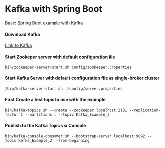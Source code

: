# Kafka with Spring Boot

Basic Spring Boot example with Kafka

#### Download Kafka

[Link to Kafka](https://kafka.apache.org/downloads)


#### Start Zookeper server with default configuration file

```
bin/zookeeper-server-start.sh config/zookeeper.properties
```
#### Start Kafka Server with default configuration file as single-broker cluster

```
/bin/kafka-server-start.sh ./config/server.properties
```

#### First Create a test topic to use with the example

```
bin/kafka-topics.sh --create --zookeeper localhost:2181 --replication-factor 1 --partitions 1 --topic Kafka_Example_2
```

#### Publish to the Kafka Topic via Console

```
bin/kafka-console-consumer.sh --bootstrap-server localhost:9092 --topic Kafka_Example_2 --from-beginning
```

